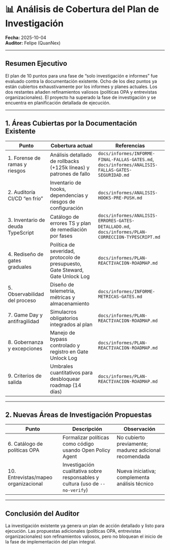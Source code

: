 # 📊 Análisis de Cobertura del Plan de Investigación

**Fecha:** 2025-10-04  
**Auditor:** Felipe (QuanNex)

---

## Resumen Ejecutivo
El plan de 10 puntos para una fase de “solo investigación e informes” fue evaluado contra la documentación existente. Ocho de los diez puntos ya están cubiertos exhaustivamente por los informes y planes actuales. Los dos restantes añaden refinamientos valiosos (políticas OPA y entrevistas organizacionales). El proyecto ha superado la fase de investigación y se encuentra en planificación detallada de ejecución.

---

## 1. Áreas Cubiertas por la Documentación Existente

| Punto | Cobertura actual | Referencias |
| --- | --- | --- |
| 1. Forense de ramas y riesgos | Análisis detallado de rollbacks (+125k líneas) y patrones de fallo | `docs/informes/INFORME-FINAL-FALLAS-GATES.md`, `docs/informes/ANALISIS-FALLAS-GATES-SEGURIDAD.md` |
| 2. Auditoría CI/CD “en frío” | Inventario de hooks, dependencias y riesgos de configuración | `docs/informes/ANALISIS-HOOKS-PRE-PUSH.md` |
| 3. Inventario de deuda TypeScript | Catálogo de errores TS y plan de remediación por fases | `docs/informes/ANALISIS-ERRORES-GATES-DETALLADO.md`, `docs/informes/PLAN-CORRECCION-TYPESCRIPT.md` |
| 4. Rediseño de gates graduales | Política de severidad, protocolo de presupuesto, Gate Steward, Gate Unlock Log | `docs/informes/PLAN-REACTIVACION-ROADMAP.md` |
| 5. Observabilidad del proceso | Diseño de telemetría, métricas y almacenamiento | `docs/informes/INFORME-METRICAS-GATES.md` |
| 7. Game Day y antifragilidad | Simulacros obligatorios integrados al plan | `docs/informes/PLAN-REACTIVACION-ROADMAP.md` |
| 8. Gobernanza y excepciones | Manejo de bypass controlado y registro en Gate Unlock Log | `docs/informes/PLAN-REACTIVACION-ROADMAP.md` |
| 9. Criterios de salida | Umbrales cuantitativos para desbloquear roadmap (14 días) | `docs/informes/PLAN-REACTIVACION-ROADMAP.md` |

---

## 2. Nuevas Áreas de Investigación Propuestas

| Punto | Descripción | Observación |
| --- | --- | --- |
| 6. Catálogo de políticas OPA | Formalizar políticas como código usando Open Policy Agent | No cubierto previamente; madurez adicional recomendada |
| 10. Entrevistas/mapeo organizacional | Investigación cualitativa sobre responsables y cultura (uso de `--no-verify`) | Nueva iniciativa; complementa análisis técnico |

---

## Conclusión del Auditor
La investigación existente ya genera un plan de acción detallado y listo para ejecución. Las propuestas adicionales (políticas OPA, entrevistas organizacionales) son refinamientos valiosos, pero no bloquean el inicio de la fase de implementación del plan integral.
